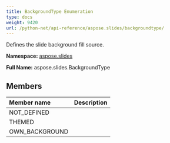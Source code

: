 ```yaml
---
title: BackgroundType Enumeration
type: docs
weight: 9420
url: /python-net/api-reference/aspose.slides/backgroundtype/
---
```


Defines the slide background fill source.

**Namespace:** [aspose.slides](/slides/python-net/api-reference/aspose.slides/)

**Full Name:** aspose.slides.BackgroundType



## **Members**
|**Member name**|**Description**|
| :- | :- |
|NOT_DEFINED||
|THEMED||
|OWN_BACKGROUND||
